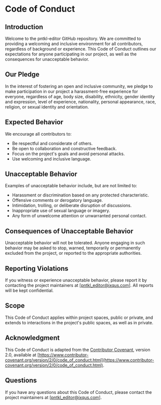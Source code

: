 # Code of Conduct

## Introduction

Welcome to the pntkl-editor GitHub repository. We are committed to providing a welcoming and inclusive environment for all contributors, regardless of background or experience. This Code of Conduct outlines our expectations for anyone participating in our project, as well as the consequences for unacceptable behavior.

## Our Pledge

In the interest of fostering an open and inclusive community, we pledge to make participation in our project a harassment-free experience for everyone, regardless of age, body size, disability, ethnicity, gender identity and expression, level of experience, nationality, personal appearance, race, religion, or sexual identity and orientation.

## Expected Behavior

We encourage all contributors to:
- Be respectful and considerate of others.
- Be open to collaboration and constructive feedback.
- Focus on the project's goals and avoid personal attacks.
- Use welcoming and inclusive language.

## Unacceptable Behavior

Examples of unacceptable behavior include, but are not limited to:
- Harassment or discrimination based on any protected characteristic.
- Offensive comments or derogatory language.
- Intimidation, trolling, or deliberate disruption of discussions.
- Inappropriate use of sexual language or imagery.
- Any form of unwelcome attention or unwarranted personal contact.

## Consequences of Unacceptable Behavior

Unacceptable behavior will not be tolerated. Anyone engaging in such behavior may be asked to stop, warned, temporarily or permanently excluded from the project, or reported to the appropriate authorities.

## Reporting Violations

If you witness or experience unacceptable behavior, please report it by contacting the project maintainers at [pntkl_editor@ixqus.com]. All reports will be kept confidential.

## Scope

This Code of Conduct applies within project spaces, public or private, and extends to interactions in the project's public spaces, as well as in private.

## Acknowledgment

This Code of Conduct is adapted from the [Contributor Covenant](https://www.contributor-covenant.org), version 2.0, available at [https://www.contributor-covenant.org/version/2/0/code_of_conduct.html](https://www.contributor-covenant.org/version/2/0/code_of_conduct.html).

## Questions

If you have any questions about this Code of Conduct, please contact the project maintainers at [pntkl_editor@ixqus.com].

